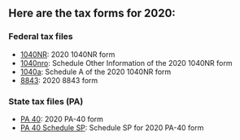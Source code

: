## Here are the tax forms for 2020:
### Federal tax files 
* [1040NR](f1040nr.pdf): 2020 1040NR form
* [1040nro](f1040nro.pdf): Schedule Other Information of the 2020 1040NR form
* [1040a](f1040nra_a.pdf): Schedule A of the 2020 1040NR form
* [8843](f8843.pdf): 2020 8843 form
### State tax files (PA)
* [PA 40](2020_pa-40.pdf): 2020 PA-40 form
* [PA 40 Schedule SP](2020_pa-40sp.pdf): Schedule SP for 2020 PA-40 form

 
